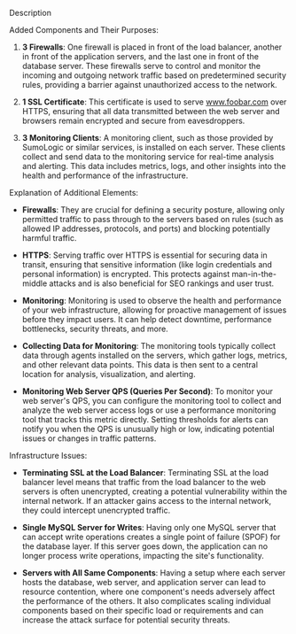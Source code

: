 Description

 Added Components and Their Purposes:

1. **3 Firewalls**: One firewall is placed in front of the load balancer, another in front of the application servers, and the last one in front of the database server. These firewalls serve to control and monitor the incoming and outgoing network traffic based on predetermined security rules, providing a barrier against unauthorized access to the network.

2. **1 SSL Certificate**: This certificate is used to serve www.foobar.com over HTTPS, ensuring that all data transmitted between the web server and browsers remain encrypted and secure from eavesdroppers.

3. **3 Monitoring Clients**: A monitoring client, such as those provided by SumoLogic or similar services, is installed on each server. These clients collect and send data to the monitoring service for real-time analysis and alerting. This data includes metrics, logs, and other insights into the health and performance of the infrastructure.

 Explanation of Additional Elements:

- **Firewalls**: They are crucial for defining a security posture, allowing only permitted traffic to pass through to the servers based on rules (such as allowed IP addresses, protocols, and ports) and blocking potentially harmful traffic.

- **HTTPS**: Serving traffic over HTTPS is essential for securing data in transit, ensuring that sensitive information (like login credentials and personal information) is encrypted. This protects against man-in-the-middle attacks and is also beneficial for SEO rankings and user trust.

- **Monitoring**: Monitoring is used to observe the health and performance of your web infrastructure, allowing for proactive management of issues before they impact users. It can help detect downtime, performance bottlenecks, security threats, and more.

- **Collecting Data for Monitoring**: The monitoring tools typically collect data through agents installed on the servers, which gather logs, metrics, and other relevant data points. This data is then sent to a central location for analysis, visualization, and alerting.

- **Monitoring Web Server QPS (Queries Per Second)**: To monitor your web server's QPS, you can configure the monitoring tool to collect and analyze the web server access logs or use a performance monitoring tool that tracks this metric directly. Setting thresholds for alerts can notify you when the QPS is unusually high or low, indicating potential issues or changes in traffic patterns.

 Infrastructure Issues:

- **Terminating SSL at the Load Balancer**: Terminating SSL at the load balancer level means that traffic from the load balancer to the web servers is often unencrypted, creating a potential vulnerability within the internal network. If an attacker gains access to the internal network, they could intercept unencrypted traffic.

- **Single MySQL Server for Writes**: Having only one MySQL server that can accept write operations creates a single point of failure (SPOF) for the database layer. If this server goes down, the application can no longer process write operations, impacting the site's functionality.

- **Servers with All Same Components**: Having a setup where each server hosts the database, web server, and application server can lead to resource contention, where one component's needs adversely affect the performance of the others. It also complicates scaling individual components based on their specific load or requirements and can increase the attack surface for potential security threats.

